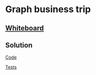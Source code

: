 # Graph business trip

## [Whiteboard](https://docs.google.com/document/d/12porYFtF3dm3P8JOpyv_15E2F_GeLQnkYQFpk1RtqaY/edit?usp=sharing)

## Solution

[Code](graph_business_trip/graph_business_trip.py)

[Tests](tests/test_graph_business_trip.py)